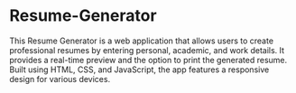# Resume-Generator
This Resume Generator is a web application that allows users to create professional resumes by entering personal, academic, and work details. It provides a real-time preview and the option to print the generated resume. Built using HTML, CSS, and JavaScript, the app features a responsive design for various devices.

